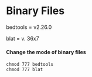 # Binary Files

bedtools = v2.26.0

blat = v. 36x7

#### Change the mode of binary files

    chmod 777 bedtools
    chmod 777 blat
